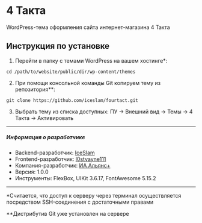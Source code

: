 # 4 Такта

WordPress-тема оформления сайта интернет-магазина 4 Такта

## Инструкция по установке

1. Перейти в папку с темами WordPress на вашем хостинге*:

`cd /path/to/website/public/dir/wp-content/themes`

2. При помощи консольной команды Git копируем тему из репозитория**:

`git clone https://github.com/iceslam/fourtact.git`

3. Выбрать тему из списка доступных: ПУ -> Внешний вид -> Темы -> 4 Такта -> Активировать

---

##### Информация о разработчике

* Backend-разработчик: [IceSlam](https://iceslam.ru/ "IceSlam")
* Frontend-разработчик: [l0stvayne111](https://github.com/l0stvayne111 "l0stvayne111")
* Компания-разработчик: [ИА Альянс+](https://alianscompany.ru "Интернет-агентство Альянс+")
* Версия: 1.0.0
* Инструменты: FlexBox, UIKit 3.6.17, FontAwesome 5.15.2

---

*Считается, что доступ к серверу через терминал осуществляется посредством SSH-соединения с достаточными правами

**Дистрибутив Git уже установлен на сервере
